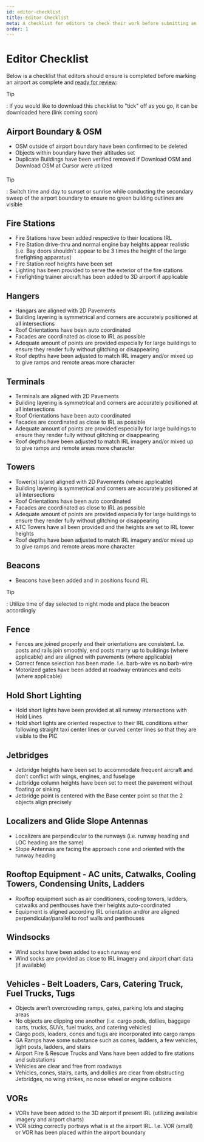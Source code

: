 ```yaml
---
id: editor-checklist
title: Editor Checklist
meta: A checklist for editors to check their work before submitting an airport as complete within Infinite Flight.
order: 1
---
```




# Editor Checklist



Below is a checklist that editors should ensure is completed before marking an airport as complete and [ready for review](/guide/scenery-editor/review-and-release/review-process#review):



Tip

: If you would like to download this checklist to "tick" off as you go, it can be downloaded here (link coming soon)



## Airport Boundary & OSM

- OSM outside of airport boundary have been confirmed to be deleted
- Objects within boundary have their altitudes set
- Duplicate Buildings have been verified removed if Download OSM and Download OSM at Cursor were utilized

#### 

Tip

: Switch time and day to sunset or sunrise while conducting the secondary sweep of the airport boundary to ensure no green building outlines are visible



## Fire Stations



- Fire Stations have been added respective to their locations IRL
- Fire Station drive-thru and normal engine bay heights appear realistic (i.e. Bay doors shouldn’t appear to be 3 times the height of the large firefighting apparatus)
- Fire Station roof heights have been set
- Lighting has been provided to serve the exterior of the fire stations
- Firefighting trainer aircraft has been added to 3D airport if applicable



## Hangers

- Hangars are aligned with 2D Pavements
- Building layering is symmetrical and corners are accurately positioned at all intersections
- Roof Orientations have been auto coordinated
- Facades are coordinated as close to IRL as possible
- Adequate amount of points are provided especially for large buildings to ensure they render fully without glitching or disappearing
- Roof depths have been adjusted to match IRL imagery and/or mixed up to give ramps and remote areas more character



## Terminals

- Terminals are aligned with 2D Pavements
- Building layering is symmetrical and corners are accurately positioned at all intersections
- Roof Orientations have been auto coordinated
- Facades are coordinated as close to IRL as possible
- Adequate amount of points are provided especially for large buildings to ensure they render fully without glitching or disappearing
- Roof depths have been adjusted to match IRL imagery and/or mixed up to give ramps and remote areas more character



## Towers

- Tower(s) is(are) aligned with 2D Pavements (where applicable)
- Building layering is symmetrical and corners are accurately positioned at all intersections
- Roof Orientations have been auto coordinated
- Facades are coordinated as close to IRL as possible
- Adequate amount of points are provided especially for large buildings to ensure they render fully without glitching or disappearing
- ATC Towers have all been provided and the heights are set to IRL tower heights
- Roof depths have been adjusted to match IRL imagery and/or mixed up to give ramps and remote areas more character



## Beacons

- Beacons have been added and in positions found IRL



Tip

: Utilize time of day selected to night mode and place the beacon accordingly



## Fence

- Fences are joined properly and their orientations are consistent. I.e. posts and rails join smoothly, end posts marry up to buildings (where applicable) and are aligned with pavements (where applicable)
- Correct fence selection has been made. I.e. barb-wire vs no barb-wire
- Motorized gates have been added at roadway entrances and exits (where applicable)



## Hold Short Lighting

- Hold short lights have been provided at all runway intersections with Hold Lines
- Hold short lights are oriented respective to their IRL conditions either following straight taxi center lines or curved center lines so that they are visible to the PIC



## Jetbridges

- Jetbridge heights have been set to accommodate frequent aircraft and don’t conflict with wings, engines, and fuselage
- Jetbridge column heights have been set to meet the pavement without floating or sinking
- Jetbridge point is centered with the Base center point so that the 2 objects align precisely



## Localizers and Glide Slope Antennas

- Localizers are perpendicular to the runways (i.e. runway heading and LOC heading are the same)
- Slope Antennas are facing the approach cone and oriented with the runway heading



## Rooftop Equipment - AC units, Catwalks, Cooling Towers, Condensing Units, Ladders

- Rooftop equipment such as air conditioners, cooling towers, ladders, catwalks and penthouses have their heights auto-coordinated
- Equipment is aligned according IRL orientation and/or are aligned perpendicular/parallel to roof walls and penthouses



## Windsocks

- Wind socks have been added to each runway end
- Wind socks are provided as close to IRL imagery and airport chart data (if available)



## Vehicles - Belt Loaders, Cars, Catering Truck, Fuel Trucks, Tugs

- Objects aren’t overcrowding ramps, gates, parking lots and staging areas
- No objects are clipping one another (i.e. cargo pods, dollies, baggage carts, trucks, SUVs, fuel trucks, and catering vehicles)
- Cargo pods, loaders, cones and tugs are incorporated into cargo ramps
- GA Ramps have some substance such as cones, ladders, a few vehicles, light posts, ladders, and stairs
- Airport Fire & Rescue Trucks and Vans have been added to fire stations and substations
- Vehicles are clear and free from roadways
- Vehicles, cones, stairs, carts, and dollies are clear from obstructing Jetbridges, no wing strikes, no nose wheel or engine collsions



## VORs

- VORs have been added to the 3D airport if present IRL (utilizing available imagery and airport charts)
- VOR sizing correctly portrays what is at the airport IRL. I.e. VOR (small) or VOR has been placed within the airport boundary